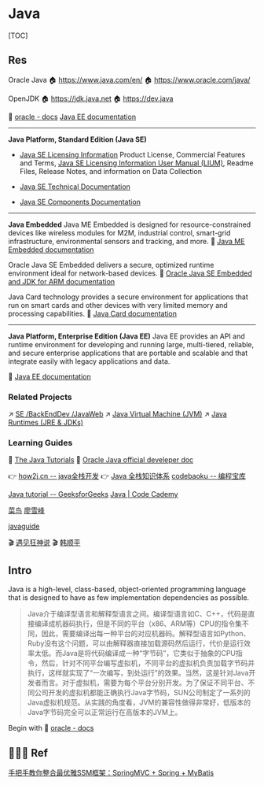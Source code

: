 # Java

[TOC]

## Res
Oracle Java
🏠 https://www.java.com/en/
🏠 https://www.oracle.com/java/

OpenJDK
🏠 https://jdk.java.net
🏠 https://dev.java


📂 [oracle - docs](https://docs.oracle.com/en/java/index.html)
[Java EE documentation](http://docs.oracle.com/javaee)

---
**Java Platform, Standard Edition (Java SE)**
- [Java SE Licensing Information](https://www.oracle.com/technetwork/java/javase/documentation)
	Product License, Commercial Features and Terms, [Java SE Licensing Information User Manual (LIUM)](https://www.oracle.com/java/technologies/javase/licensing-user-manual.html), Readme Files, Release Notes, and information on Data Collection

- [Java SE Technical Documentation](https://www.oracle.com/pls/topic/lookup?ctx=en/java/javase&id=javaselatest)

- [Java SE Components Documentation](http://docs.oracle.com/javacomponents)

---
**Java Embedded**
Java ME Embedded is designed for resource-constrained devices like wireless modules for M2M, industrial control, smart-grid infrastructure, environmental sensors and tracking, and more.
📂 [Java ME Embedded documentation](http://docs.oracle.com/javame)

Oracle Java SE Embedded delivers a secure, optimized runtime environment ideal for network-based devices.
📂 [Oracle Java SE Embedded and JDK for ARM documentation](http://docs.oracle.com/javase/8/javase-embedded.htm)

Java Card technology provides a secure environment for applications that run on smart cards and other devices with very limited memory and processing capabilities.
📂 [Java Card documentation](https://docs.oracle.com/pls/topic/lookup?ctx=en/java/javacard&id=homepage)

---
**Java Platform, Enterprise Edition (Java EE)**
Java EE provides an API and runtime environment for developing and running large, multi-tiered, reliable, and secure enterprise applications that are portable and scalable and that integrate easily with legacy applications and data.

📂 [Java EE documentation](http://docs.oracle.com/javaee)


### Related Projects
↗ [SE /BackEndDev /JavaWeb](../../../../../Software%20Engineering/Web%20Development/🗄️%20Web%20BackEnd%20Dev/Java%20Web/Java%20Web.md)
↗ [Java Virtual Machine (JVM)](../../../🛠️%20Programming%20Tools%20Chain/🚠%20Application%20Runtimes%20&%20SDKs/Java%20Runtimes%20(JRE%20&%20JDKs)/Java%20Virtual%20Machine%20(JVM)/Java%20Virtual%20Machine%20(JVM).md)
↗ [Java Runtimes (JRE & JDKs)](../../../🛠️%20Programming%20Tools%20Chain/🚠%20Application%20Runtimes%20&%20SDKs/Java%20Runtimes%20(JRE%20&%20JDKs)/Java%20Runtimes%20(JRE%20&%20JDKs).md)


### Learning Guides
📂 [The Java Tutorials](https://docs.oracle.com/javase/tutorial/index.html)
📂 [Oracle Java official develeper doc](https://dev.java/learn/getting-started-with-java/)

👉 [how2j.cn -- java全栈开发](https://how2j.cn) 
👉 [Java 全栈知识体系](https://pdai.tech)
[codebaoku -- 编程宝库](http://www.codebaoku.com)

[Java tutorial -- GeeksforGeeks](https://www.geeksforgeeks.org/java/?ref=shm)
[Java | Code Cademy](https://www.codecademy.com/catalog/language/java)

[菜鸟](https://www.runoob.com/java/java-tutorial.html)
[廖雪峰](https://www.liaoxuefeng.com/wiki/1252599548343744)

[javaguide](https://javaguide.cn/high-availability/performance-test.html)

🎬 [遇见狂神说](https://space.bilibili.com/95256449)
🎬 [韩顺平](https://space.bilibili.com/651245581)



## Intro
Java is a high-level, class-based, object-oriented programming language that is designed to have as few implementation dependencies as possible.

>  Java介于编译型语言和解释型语言之间。编译型语言如C、C++，代码是直接编译成机器码执行，但是不同的平台（x86、ARM等）CPU的指令集不同，因此，需要编译出每一种平台的对应机器码。解释型语言如Python、Ruby没有这个问题，可以由解释器直接加载源码然后运行，代价是运行效率太低。而Java是将代码编译成一种“字节码”，它类似于抽象的CPU指令，然后，针对不同平台编写虚拟机，不同平台的虚拟机负责加载字节码并执行，这样就实现了“一次编写，到处运行”的效果。当然，这是针对Java开发者而言。对于虚拟机，需要为每个平台分别开发。为了保证不同平台、不同公司开发的虚拟机都能正确执行Java字节码，SUN公司制定了一系列的Java虚拟机规范。从实践的角度看，JVM的兼容性做得非常好，低版本的Java字节码完全可以正常运行在高版本的JVM上。

Begin with 📂 [oracle - docs](https://docs.oracle.com/en/java/index.html)



## 🤷🏽‍♂️ Ref
[手把手教你整合最优雅SSM框架：SpringMVC + Spring + MyBatis](https://blog.csdn.net/qq598535550/article/details/51703190)
